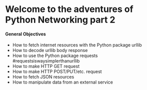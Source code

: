 <h1>Welcome to the adventures of Python Networking part 2</h1>
<h4>General Objectives</h4>
<ul>
<li>How to fetch internet resources with the Python package urllib</li>
<li>How to decode urllib body response</li>
<li>How to use the Python package requests #requestsiswaysimplerthanurllib</li>
<li>How to make HTTP GET request</li>
<li>How to make HTTP POST/PUT/etc. request</li>
<li>How to fetch JSON resources</li>
<li>How to manipulate data from an external service</li>
</ul>


